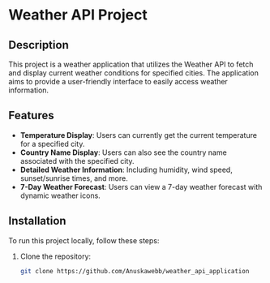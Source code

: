 # Weather API Project

## Description
This project is a weather application that utilizes the Weather API to fetch and display current weather conditions for specified cities. The application aims to provide a user-friendly interface to easily access weather information.

## Features
- **Temperature Display**: Users can currently get the current temperature for a specified city.
- **Country Name Display**: Users can also see the country name associated with the specified city.
- **Detailed Weather Information**: Including humidity, wind speed, sunset/sunrise times, and more.
- **7-Day Weather Forecast**: Users can view a 7-day weather forecast with dynamic weather icons.

## Installation
To run this project locally, follow these steps:

1. Clone the repository:
   ```bash
   git clone https://github.com/Anuskawebb/weather_api_application
   ```

